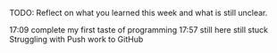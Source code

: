 TODO: Reflect on what you learned this week and what is still unclear.

17:09 complete my first taste of programming
17:57 still here still stuck
Struggling with Push work to GitHub